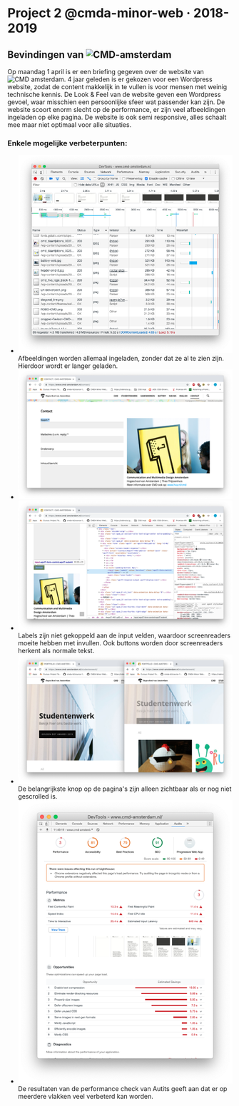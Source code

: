 # Project 2 @cmda-minor-web · 2018-2019

## Bevindingen van ![CMD-amsterdam](https://www.cmd-amsterdam.nl/)

Op maandag 1 april is er een briefing gegeven over de website van ![CMD amsterdam](https://www.cmd-amsterdam.nl/). 4 jaar geleden is er gekozen voor een Wordpress website, zodat de content makkelijk in te vullen is voor mensen met weinig technische kennis. De Look & Feel van de website geven een Wordpress gevoel, waar misschien een persoonlijke sfeer wat passender kan zijn. De website scoort enorm slecht op de performance, er zijn veel afbeeldingen ingeladen op elke pagina. De website is ook semi responsive, alles schaalt mee maar niet optimaal voor alle situaties.

### Enkele mogelijke verbeterpunten:

- ![imageBlock](imageBlock.png)
  Afbeeldingen worden allemaal ingeladen, zonder dat ze al te zien zijn. Hierdoor wordt er langer geladen.
- ![nolabel](nolabel.png)
- ![pbutton](pbutton.png)
  Labels zijn niet gekoppeld aan de input velden, waardoor screenreaders moeite hebben met invullen. Ook buttons worden door screenreaders herkent als normale tekst.
- ![button](button.png)
  De belangrijkste knop op de pagina's zijn alleen zichtbaar als er nog niet gescrolled is.
- ![audits](audits.png)
  De resultaten van de performance check van Autits geeft aan dat er op meerdere vlakken veel verbeterd kan worden.
